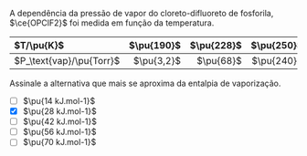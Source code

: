 A dependência da pressão de vapor do cloreto-difluoreto de fosforila, $\ce{OPClF2}$ foi medida em função da temperatura.

| $T/\pu{K}$               | $\pu{190}$ | $\pu{228}$ | $\pu{250}$ | $\pu{273}$ | 
|:-------------------------|-----------:|-----------:|-----------:|-----------:|
| $P_\text{vap}/\pu{Torr}$ | $\pu{3,2}$ |  $\pu{68}$ | $\pu{240}$ | $\pu{672}$ |

Assinale a alternativa que mais se aproxima da entalpia de vaporização.

- [ ] $\pu{14 kJ.mol-1}$
- [x] $\pu{28 kJ.mol-1}$
- [ ] $\pu{42 kJ.mol-1}$
- [ ] $\pu{56 kJ.mol-1}$
- [ ] $\pu{70 kJ.mol-1}$